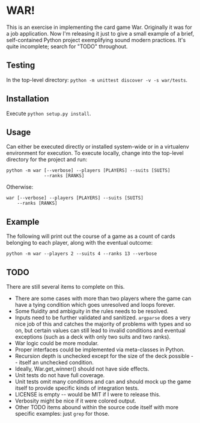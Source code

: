 WAR!
====

This is an exercise in implementing the card game War. Originally it
was for a job application. Now I'm releasing it just to give a small
example of a brief, self-contained Python project exemplifying sound
modern practices. It's quite incomplete; search for "TODO"
throughout.


Testing
-------

In the top-level directory: `python -m unittest discover -v -s
war/tests`.


Installation
------------

Execute `python setup.py install`.


Usage
-----

Can either be executed directly or installed system-wide or in a
virtualenv environment for execution. To execute locally, change into
the top-level directory for the project and run:

    python -m war [--verbose] --players [PLAYERS] --suits [SUITS]
                  --ranks [RANKS]

Otherwise:

    war [--verbose] --players [PLAYERS] --suits [SUITS]
        --ranks [RANKS]


Example
-------

The following will print out the course of a game as a count of
cards belonging to each player, along with the eventual outcome:

    python -m war --players 2 --suits 4 --ranks 13 --verbose


TODO
----

There are still several items to complete on this.

* There are some cases with more than two players where the game
  can have a tying condition which goes unresolved and loops
  forever.
* Some fluidity and ambiguity in the rules needs to be resolved.
* Inputs need to be further validated and sanitized. `argparse`
  does a very nice job of this and catches the majority of problems
  with types and so on, but certain values can still lead to invalid
  conditions and eventual exceptions (such as a deck with only two
  suits and two ranks).
* War logic could be more modular.
* Proper interfaces could be implemented via meta-classes in Python.
* Recursion depth is unchecked except for the size of the deck
  possible -- itself an unchecked condition.
* Ideally, War.get_winner() should not have side effects.
* Unit tests do not have full coverage.
* Unit tests omit many conditions and can and should mock up the
  game itself to provide specific kinds of integration tests.
* LICENSE is empty -- would be MIT if I were to release this.
* Verbosity might be nice if it were colored output.
* Other TODO items abound within the source code itself with more
  specific examples: just `grep` for those.
